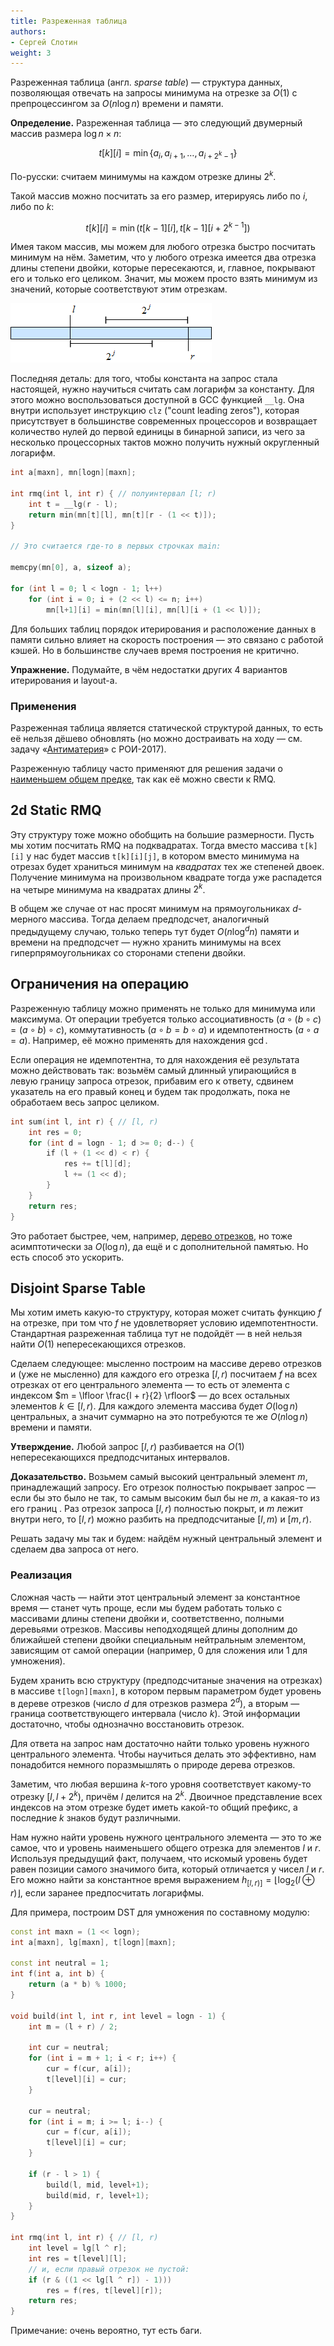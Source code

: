 ```yaml
---
title: Разреженная таблица
authors:
- Сергей Слотин
weight: 3
---
```


Разреженная таблица (англ. *sparse table*) — структура данных, позволяющая отвечать на запросы минимума на отрезке за $O(1)$ с препроцессингом за $O(n \log n)$ времени и памяти.

**Определение.** Разреженная таблица — это следующий двумерный массив размера $\log n \times n$:

$$
t[k][i] = \min \{ a_i, a_{i+1}, \ldots, a_{i+2^k-1} \}
$$

По-русски: считаем минимумы на каждом отрезке длины $2^k$.

Такой массив можно посчитать за его размер, итерируясь либо по $i$, либо по $k$:

$$
t[k][i] = \min(t[k-1][i], t[k-1][i+2^{k-1}])
$$

Имея таком массив, мы можем для любого отрезка быстро посчитать минимум на нём. Заметим, что у любого отрезка имеется два отрезка длины степени двойки, которые пересекаются, и, главное, покрывают его и только его целиком. Значит, мы можем просто взять минимум из значений, которые соответствуют этим отрезкам.

![](/api/algorithm/img/sparse-table.png)

Последняя деталь: для того, чтобы константа на запрос стала настоящей, нужно научиться считать сам логарифм за константу. Для этого можно воспользоваться доступной в GCC функцией `__lg`. Она внутри использует инструкцию `clz` ("count leading zeros"), которая присутствует в большинстве современных процессоров и возвращает количество нулей до первой единицы в бинарной записи, из чего за несколько процессорных тактов можно получить нужный округленный логарифм.

```cpp
int a[maxn], mn[logn][maxn];

int rmq(int l, int r) { // полуинтервал [l; r)
    int t = __lg(r - l);
    return min(mn[t][l], mn[t][r - (1 << t)]);
}

// Это считается где-то в первых строчках main:

memcpy(mn[0], a, sizeof a);

for (int l = 0; l < logn - 1; l++)
    for (int i = 0; i + (2 << l) <= n; i++)
        mn[l+1][i] = min(mn[l][i], mn[l][i + (1 << l)]);
```

Для больших таблиц порядок итерирования и расположение данных в памяти сильно влияет на скорость построения — это связано с работой кэшей. Но в большинстве случаев время построения не критично.

**Упражнение.** Подумайте, в чём недостатки других 4 вариантов итерирования и layout-а.

### Применения

Разреженная таблица является статической структурой данных, то есть её нельзя дёшево обновлять (но можно достраивать на ходу — см. задачу «[Антиматерия](http://neerc.ifmo.ru/school/archive/2016-2017/ru-olymp-roi-2017-editorial.pdf)» с РОИ-2017).

Разреженную таблицу часто применяют для решения задачи о [наименьшем общем предке](/cs/trees/lca-rmq), так как её можно свести к RMQ.

## 2d Static RMQ

Эту структуру тоже можно обобщить на большие размерности. Пусть мы хотим посчитать RMQ на подквадратах. Тогда вместо массива `t[k][i]` у нас будет массив `t[k][i][j]`, в котором вместо минимума на отрезах будет храниться минимум на *квадратах* тех же степеней двоек. Получение минимума на произвольном квадрате тогда уже распадется на четыре минимума на квадратах длины $2^k$.

В общем же случае от нас просят минимум на прямоугольниках $d$-мерного массива. Тогда делаем предподсчет, аналогичный предыдущему случаю, только теперь тут будет $O(n \log^d n)$ памяти и времени на предподсчет — нужно хранить минимумы на всех гиперпрямоугольниках со сторонами степени двойки.

## Ограничения на операцию

Разреженную таблицу можно применять не только для минимума или максимума. От операции требуется только ассоциативность ($a ∘ (b ∘ c) = (a ∘ b) ∘ c$), коммутативность ($a ∘ b = b ∘ a$) и идемпотентность ($a ∘ a = a$). Например, её можно применять для нахождения $\gcd$.

Если операция не идемпотентна, то для нахождения её результата можно действовать так: возьмём самый длинный упирающийся в левую границу запроса отрезок, прибавим его к ответу, сдвинем указатель на его правый конец и будем так продолжать, пока не обработаем весь запрос целиком.

```c++
int sum(int l, int r) { // [l, r)
    int res = 0;
    for (int d = logn - 1; d >= 0; d--) {
        if (l + (1 << d) < r) {
            res += t[l][d];
            l += (1 << d);
        }
    }
    return res;
}
```

Это работает быстрее, чем, например, [дерево отрезков](/cs/segment-tree), но тоже асимптотически за $O(\log n)$, да ещё и с дополнительной памятью. Но есть способ это ускорить.

## Disjoint Sparse Table

Мы хотим иметь какую-то структуру, которая может считать функцию $f$ на отрезке, при том что $f$ не удовлетворяет условию идемпотентности. Стандартная разреженная таблица тут не подойдёт — в ней нельзя найти $O(1)$ непересекающихся отрезков.

Сделаем следующее: мысленно построим на массиве дерево отрезков и (уже не мысленно) для каждого его отрезка $[l, r)$ посчитаем $f$ на всех отрезках от его центрального элемента — то есть от элемента с индексом $m = \lfloor \frac{l + r}{2} \rfloor$ — до всех остальных элементов $k \in [l, r)$. Для каждого элемента массива будет $O(\log n)$ центральных, а значит суммарно на это потребуются те же $O(n \log n)$ времени и памяти.

**Утверждение.** Любой запрос $[l, r)$ разбивается на $O(1)$ непересекающихся предподсчитаных интервалов.

**Доказательство.** Возьмем самый высокий центральный элемент $m$, принадлежащий запросу. Его отрезок полностью покрывает запрос — если бы это было не так, то самым высоким был бы не $m$, а какая-то из его границ . Раз отрезок запроса $[l, r)$ полностью покрыт, и $m$ лежит внутри него, то $[l, r)$ можно разбить на предподсчитаные $[l, m)$ и $[m, r)$.

Решать задачу мы так и будем: найдём нужный центральный элемент и сделаем два запроса от него.

### Реализация

Сложная часть — найти этот центральный элемент за константное время — станет чуть проще, если мы будем работать только с массивами длины степени двойки и, соответственно, полными деревьями отрезков. Массивы неподходящей длины дополним до ближайшей степени двойки специальным нейтральным элементом, зависящим от самой операции (например, $0$ для сложения или $1$ для умножения).

Будем хранить всю структуру (предподсчитаные значения на отрезках) в массиве `t[logn][maxn]`, в котором первым параметром будет уровень в дереве отрезков (число $d$ для отрезков размера $2^d$), а вторым — граница соответствующего интервала (число $k$). Этой информации достаточно, чтобы однозначно восстановить отрезок.

Для ответа на запрос нам достаточно найти только уровень нужного центрального элемента. Чтобы научиться делать это эффективно, нам понадобится немного поразмышлять о природе дерева отрезков.

Заметим, что любая вершина $k$-того уровня соответствует какому-то отрезку $[l, l + 2^k)$, причём $l$ делится на $2^k$. Двоичное представление всех индексов на этом отрезке будет иметь какой-то общий префикс, а последние $k$ знаков будут различными.

Нам нужно найти уровень нужного центрального элемента — это то же самое, что и уровень наименьшего общего отрезка для элементов $l$ и $r$. Используя предыдущий факт, получаем, что искомый уровень будет равен позиции самого значимого бита, который отличается у чисел $l$ и $r$. Его можно найти за константное время выражением $h_{[l,r)]} = \lfloor \log_2 (l \oplus r) \rfloor$, если заранее предпосчитать логарифмы.

Для примера, построим DST для умножения по составному модулю:

```cpp
const int maxn = (1 << logn);
int a[maxn], lg[maxn], t[logn][maxn];

const int neutral = 1;
int f(int a, int b) {
    return (a * b) % 1000;
}

void build(int l, int r, int level = logn - 1) {
    int m = (l + r) / 2;

    int cur = neutral;
    for (int i = m + 1; i < r; i++) {
        cur = f(cur, a[i]);
        t[level][i] = cur;
    }

    cur = neutral;
    for (int i = m; i >= l; i--) {
        cur = f(cur, a[i]);
        t[level][i] = cur;
    }

    if (r - l > 1) {
        build(l, mid, level+1);
        build(mid, r, level+1);
    }
}

int rmq(int l, int r) { // [l, r)
    int level = lg[l ^ r];
    int res = t[level][l];
    // и, если правый отрезок не пустой:
    if (r & ((1 << lg[l ^ r]) - 1)))
        res = f(res, t[level][r]);
    return res;
}
```

Примечание: очень вероятно, тут есть баги.
